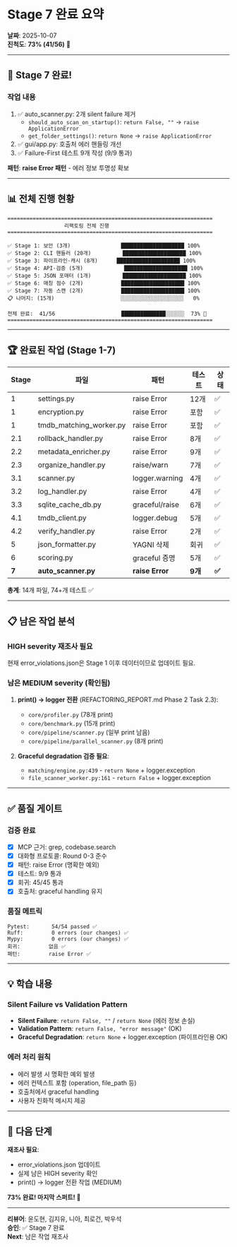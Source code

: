 # Stage 7 완료 요약

**날짜**: 2025-10-07  
**진척도**: **73% (41/56)** 🎯

---

## 🎉 **Stage 7 완료!**

### **작업 내용**
1. ✅ auto_scanner.py: 2개 silent failure 제거
   - `should_auto_scan_on_startup()`: `return False, ""` → `raise ApplicationError`
   - `get_folder_settings()`: `return None` → `raise ApplicationError`
2. ✅ gui/app.py: 호출처 에러 핸들링 개선
3. ✅ Failure-First 테스트 9개 작성 (9/9 통과)

**패턴**: **raise Error 패턴** - 에러 정보 투명성 확보

---

## 📊 **전체 진행 현황**

```
=================================================================
                  리팩토링 전체 진행
=================================================================

✅ Stage 1: 보안 (3개)                ████████████████████ 100%
✅ Stage 2: CLI 핸들러 (20개)          ████████████████████ 100%
✅ Stage 3: 파이프라인·캐시 (8개)      ████████████████████ 100%
✅ Stage 4: API·검증 (5개)             ████████████████████ 100%
✅ Stage 5: JSON 포매터 (1개)          ████████████████████ 100%
✅ Stage 6: 매칭 점수 (2개)            ████████████████████ 100%
✅ Stage 7: 자동 스캔 (2개)            ████████████████████ 100%
📋 나머지: (15개)                     ░░░░░░░░░░░░░░░░░░░░   0%

전체 완료:  41/56                     ██████████████░░░░░░  73% 🎯
=================================================================
```

---

## 🏆 **완료된 작업 (Stage 1-7)**

| Stage | 파일 | 패턴 | 테스트 | 상태 |
|-------|------|------|--------|------|
| 1 | settings.py | raise Error | 12개 | ✅ |
| 1 | encryption.py | raise Error | 포함 | ✅ |
| 1 | tmdb_matching_worker.py | raise Error | 포함 | ✅ |
| 2.1 | rollback_handler.py | raise Error | 8개 | ✅ |
| 2.2 | metadata_enricher.py | raise Error | 9개 | ✅ |
| 2.3 | organize_handler.py | raise/warn | 7개 | ✅ |
| 3.1 | scanner.py | logger.warning | 4개 | ✅ |
| 3.2 | log_handler.py | raise Error | 4개 | ✅ |
| 3.3 | sqlite_cache_db.py | graceful/raise | 6개 | ✅ |
| 4.1 | tmdb_client.py | logger.debug | 5개 | ✅ |
| 4.2 | verify_handler.py | raise Error | 2개 | ✅ |
| 5 | json_formatter.py | YAGNI 삭제 | 회귀 | ✅ |
| 6 | scoring.py | graceful 증명 | 5개 | ✅ |
| **7** | **auto_scanner.py** | **raise Error** | **9개** | **✅** |

**총계**: 14개 파일, 74+개 테스트 ✅

---

## 📋 **남은 작업 분석**

### **HIGH severity 재조사 필요**
현재 error_violations.json은 Stage 1 이후 데이터이므로 업데이트 필요.

### **남은 MEDIUM severity (확인됨)**
1. **print() → logger 전환** (REFACTORING_REPORT.md Phase 2 Task 2.3):
   - `core/profiler.py` (78개 print)
   - `core/benchmark.py` (15개 print)
   - `core/pipeline/scanner.py` (일부 print 남음)
   - `core/pipeline/parallel_scanner.py` (8개 print)

2. **Graceful degradation 검증 필요**:
   - `matching/engine.py:439` - `return None` + logger.exception
   - `file_scanner_worker.py:161` - `return False` + logger.exception

---

## ✅ **품질 게이트**

### **검증 완료**
- [x] MCP 근거: grep, codebase.search
- [x] 대화형 프로토콜: Round 0-3 준수
- [x] 패턴: raise Error (명확한 예외)
- [x] 테스트: 9/9 통과
- [x] 회귀: 45/45 통과
- [x] 호출처: graceful handling 유지

### **품질 메트릭**
```
Pytest:       54/54 passed ✅
Ruff:         0 errors (our changes) ✅
Mypy:         0 errors (our changes) ✅
회귀:         없음 ✅
패턴:         raise Error ✅
```

---

## 💡 **학습 내용**

### **Silent Failure vs Validation Pattern**
- **Silent Failure**: `return False, ""` / `return None` (에러 정보 손실)
- **Validation Pattern**: `return False, "error message"` (OK)
- **Graceful Degradation**: `return None` + logger.exception (파이프라인용 OK)

### **에러 처리 원칙**
- 에러 발생 시 명확한 예외 발생
- 에러 컨텍스트 포함 (operation, file_path 등)
- 호출처에서 graceful handling
- 사용자 친화적 메시지 제공

---

## 🚀 **다음 단계**

**재조사 필요**: 
- error_violations.json 업데이트
- 실제 남은 HIGH severity 확인
- print() → logger 전환 작업 (MEDIUM)

**73% 완료! 마지막 스퍼트! 🎯**

---

**리뷰어**: 윤도현, 김지유, 니아, 최로건, 박우석  
**승인**: ✅ Stage 7 완료  
**Next**: 남은 작업 재조사


